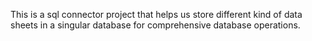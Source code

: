 This is a sql connector project that helps us store different kind of data sheets in a singular database for comprehensive database operations.
